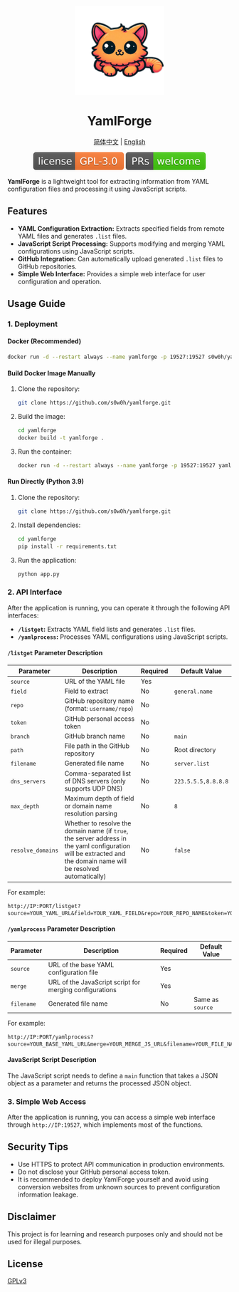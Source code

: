 <p align="center">
<img src="../assets/yamlforge.png" alt="YamlForge" width="200">
</p>
<h1 align="center">
  YamlForge
</h1>

<p align="center">
 <a href="../README.md">简体中文</a> | <a href="README.en.md">English</a>
</p>

<p align="center">
  <a href="https://github.com/s0w0h/yamlforge/blob/main/LICENSE"><img src="../assets/GPL-3.0License.svg" alt="License"></a>
  <a href="https://github.com/s0w0h/yamlforge/pulls"><img src="../assets/PRs-welcome-brightgreen.svg" alt="PRs Welcome"></a>
</p>

**YamlForge** is a lightweight tool for extracting information from YAML configuration files and processing it using JavaScript scripts.

## Features

- **YAML Configuration Extraction:** Extracts specified fields from remote YAML files and generates `.list` files.
- **JavaScript Script Processing:** Supports modifying and merging YAML configurations using JavaScript scripts.
- **GitHub Integration:** Can automatically upload generated `.list` files to GitHub repositories.
- **Simple Web Interface:** Provides a simple web interface for user configuration and operation.

## Usage Guide

### 1. Deployment

#### Docker (Recommended)

```bash
docker run -d --restart always --name yamlforge -p 19527:19527 s0w0h/yamlforge:latest
```

#### Build Docker Image Manually

1. Clone the repository:
   ```bash
   git clone https://github.com/s0w0h/yamlforge.git
   ```
2. Build the image:
   ```bash
   cd yamlforge
   docker build -t yamlforge .
   ```
3. Run the container:
   ```bash
   docker run -d --restart always --name yamlforge -p 19527:19527 yamlforge
   ```

#### Run Directly (Python 3.9)

1. Clone the repository:
   ```bash
   git clone https://github.com/s0w0h/yamlforge.git
   ```
2. Install dependencies:
   ```bash
   cd yamlforge
   pip install -r requirements.txt
   ```
3. Run the application:
   ```bash
   python app.py
   ```

### 2. API Interface

After the application is running, you can operate it through the following API interfaces:

- **`/listget`:** Extracts YAML field lists and generates `.list` files.
- **`/yamlprocess`:** Processes YAML configurations using JavaScript scripts.

#### `/listget` Parameter Description

| Parameter | Description | Required | Default Value |
|---|---|---|---|
| `source` | URL of the YAML file | Yes |  |
| `field` | Field to extract | No | `general.name` |
| `repo` | GitHub repository name (format: `username/repo`) | No |  |
| `token` | GitHub personal access token | No |  |
| `branch` | GitHub branch name | No | `main` |
| `path` | File path in the GitHub repository | No | Root directory |
| `filename` | Generated file name | No | `server.list` |
| `dns_servers` | Comma-separated list of DNS servers (only supports UDP DNS) | No | `223.5.5.5,8.8.8.8` |
| `max_depth` | Maximum depth of field or domain name resolution parsing | No | `8` |
| `resolve_domains` | Whether to resolve the domain name (if `true`, the server address in the yaml configuration will be extracted and the domain name will be resolved automatically) | No | `false` |

For example:
 ```
http://IP:PORT/listget?source=YOUR_YAML_URL&field=YOUR_YAML_FIELD&repo=YOUR_REPO_NAME&token=YOUR_GITHUB_TOKEN&branch=YOUR_BRANCH_NAME&path=YOUR_PATH&filename=YOUR_FILE_NAME.list&dns_servers=223.5.5.5,119.29.29.29,1.1.1.1,8.8.8.8&max_depth=10&resolve_domains=true
 ```

#### `/yamlprocess` Parameter Description

| Parameter | Description | Required | Default Value |
|---|---|---|---|
| `source` | URL of the base YAML configuration file | Yes |  |
| `merge` | URL of the JavaScript script for merging configurations | Yes |  |
| `filename` | Generated file name | No | Same as `source` |

For example:
 ```
http://IP:PORT/yamlprocess?source=YOUR_BASE_YAML_URL&merge=YOUR_MERGE_JS_URL&filename=YOUR_FILE_NAME
 ```

#### JavaScript Script Description

The JavaScript script needs to define a `main` function that takes a JSON object as a parameter and returns the processed JSON object.

### 3. Simple Web Access

After the application is running, you can access a simple web interface through `http://IP:19527`, which implements most of the functions.

## Security Tips

- Use HTTPS to protect API communication in production environments.
- Do not disclose your GitHub personal access token.
- It is recommended to deploy YamlForge yourself and avoid using conversion websites from unknown sources to prevent configuration information leakage.

## Disclaimer

This project is for learning and research purposes only and should not be used for illegal purposes.

## License

[GPLv3](LICENSE)
